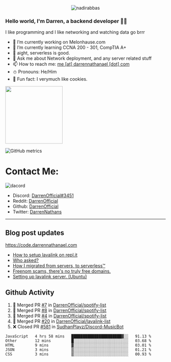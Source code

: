 <p align="center"> <img src="https://komarev.com/ghpvc/?username=DarrenOfficial&label=Profile%20views&color=0e75b6&style=flat" alt="nadirabbas" /> </p>

### Hello world, I'm Darren, a backend developer 👨‍💻
I like programming and I like networking and watching data go brrr



- 🔭 I’m currently working on Melonhause.com 
- 🌴 I’m currently learning CCNA 200 - 301, CompTIA A+ 
- 🚀 aight, serverless is good.
- 💬 Ask me about Network deployment, and any server related stuff 
- 📫 How to reach me: [me [at] darrennathanael [dot] com](mailto:me@darrennathanael.com) 
- ⛄️ Pronouns: He/Him 
- 🍪 Fun fact: I verymuch like cookies. 



<img float="center" height="180em" src="https://github-readme-stats.vercel.app/api?hide_border=true&username=DarrenOfficial&show_icons=true&count_private=true&bg_color=00000000&title_color=7F7F7F&icon_color=7F7F7F&text_color=7F7F7F" />


![GitHub metrics](https://metrics.lecoq.io/DarrenOfficial)  


# Contact Me:

![dacord](https://discord.c99.nl/widget/theme-4/508296903960821771.png)

- Discord: [DarrenOfficial#3451](https://discord.com/users/508296903960821771)
- Reddit: [DarrenOfficial](https://reddit.com/u/DarrenOfficiallol)
- Github: [DarrenOfficial](https://github.com/DarrenOfficial)
- Twitter: [DarrenNathans](https://twitter.com/DarrenNathans)


---
## Blog post updates
https://code.darrennathanael.com
<!-- BLOG-POST-LIST:START -->
- [How to setup lavalink on repl.it](https://code.darrennathanael.com/how-to-setup-lavalink-on-replit)
- [Who asked?](https://code.darrennathanael.com/who-asked)
- [How I migrated from servers, to serverless™](https://code.darrennathanael.com/how-i-migrated-from-servers-to-serverlesstm)
- [Freenom scams, there&#39;s no truly free domains.](https://code.darrennathanael.com/freenom-scams-theres-no-truly-free-domains)
- [Setting up lavalink server. &lpar;Ubuntu&rpar;](https://code.darrennathanael.com/setting-up-lavalink-server-ubuntu)
<!-- BLOG-POST-LIST:END -->


## Github Activity
<!--START_SECTION:activity-->
1. 🎉 Merged PR [#7](https://github.com/DarrenOfficial/spotify-list/pull/7) in [DarrenOfficial/spotify-list](https://github.com/DarrenOfficial/spotify-list)
2. 🎉 Merged PR [#8](https://github.com/DarrenOfficial/spotify-list/pull/8) in [DarrenOfficial/spotify-list](https://github.com/DarrenOfficial/spotify-list)
3. 🎉 Merged PR [#4](https://github.com/DarrenOfficial/spotify-list/pull/4) in [DarrenOfficial/spotify-list](https://github.com/DarrenOfficial/spotify-list)
4. 🎉 Merged PR [#20](https://github.com/DarrenOfficial/lavalink-list/pull/20) in [DarrenOfficial/lavalink-list](https://github.com/DarrenOfficial/lavalink-list)
5. ❌ Closed PR [#581](https://github.com/SudhanPlayz/Discord-MusicBot/pull/581) in [SudhanPlayz/Discord-MusicBot](https://github.com/SudhanPlayz/Discord-MusicBot)
<!--END_SECTION:activity-->


<!--START_SECTION:waka-->
```text
JavaScript   4 hrs 58 mins   ██████████████████████▓░░   91.13 % 
Other        12 mins         █░░░░░░░░░░░░░░░░░░░░░░░░   03.68 % 
HTML         9 mins          ▓░░░░░░░░░░░░░░░░░░░░░░░░   03.01 % 
JSON         3 mins          ▒░░░░░░░░░░░░░░░░░░░░░░░░   01.21 % 
CSS          3 mins          ▒░░░░░░░░░░░░░░░░░░░░░░░░   00.93 % 
```
<!--END_SECTION:waka-->
